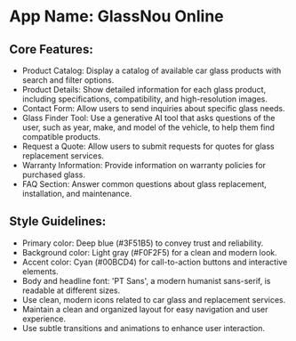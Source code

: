 # **App Name**: GlassNou Online

## Core Features:

- Product Catalog: Display a catalog of available car glass products with search and filter options.
- Product Details: Show detailed information for each glass product, including specifications, compatibility, and high-resolution images.
- Contact Form: Allow users to send inquiries about specific glass needs.
- Glass Finder Tool: Use a generative AI tool that asks questions of the user, such as year, make, and model of the vehicle, to help them find compatible products.
- Request a Quote: Allow users to submit requests for quotes for glass replacement services.
- Warranty Information: Provide information on warranty policies for purchased glass.
- FAQ Section: Answer common questions about glass replacement, installation, and maintenance.

## Style Guidelines:

- Primary color: Deep blue (#3F51B5) to convey trust and reliability.
- Background color: Light gray (#F0F2F5) for a clean and modern look.
- Accent color: Cyan (#00BCD4) for call-to-action buttons and interactive elements.
- Body and headline font: 'PT Sans', a modern humanist sans-serif, is readable at different sizes.
- Use clean, modern icons related to car glass and replacement services.
- Maintain a clean and organized layout for easy navigation and user experience.
- Use subtle transitions and animations to enhance user interaction.